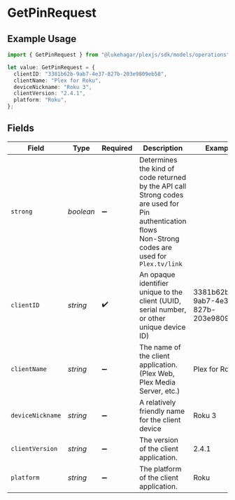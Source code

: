 # GetPinRequest

## Example Usage

```typescript
import { GetPinRequest } from "@lukehagar/plexjs/sdk/models/operations";

let value: GetPinRequest = {
  clientID: "3381b62b-9ab7-4e37-827b-203e9809eb58",
  clientName: "Plex for Roku",
  deviceNickname: "Roku 3",
  clientVersion: "2.4.1",
  platform: "Roku",
};
```

## Fields

| Field                                                                                                                                                 | Type                                                                                                                                                  | Required                                                                                                                                              | Description                                                                                                                                           | Example                                                                                                                                               |
| ----------------------------------------------------------------------------------------------------------------------------------------------------- | ----------------------------------------------------------------------------------------------------------------------------------------------------- | ----------------------------------------------------------------------------------------------------------------------------------------------------- | ----------------------------------------------------------------------------------------------------------------------------------------------------- | ----------------------------------------------------------------------------------------------------------------------------------------------------- |
| `strong`                                                                                                                                              | *boolean*                                                                                                                                             | :heavy_minus_sign:                                                                                                                                    | Determines the kind of code returned by the API call<br/>Strong codes are used for Pin authentication flows<br/>Non-Strong codes are used for `Plex.tv/link`<br/> |                                                                                                                                                       |
| `clientID`                                                                                                                                            | *string*                                                                                                                                              | :heavy_check_mark:                                                                                                                                    | An opaque identifier unique to the client (UUID, serial number, or other unique device ID)                                                            | 3381b62b-9ab7-4e37-827b-203e9809eb58                                                                                                                  |
| `clientName`                                                                                                                                          | *string*                                                                                                                                              | :heavy_minus_sign:                                                                                                                                    | The name of the client application. (Plex Web, Plex Media Server, etc.)                                                                               | Plex for Roku                                                                                                                                         |
| `deviceNickname`                                                                                                                                      | *string*                                                                                                                                              | :heavy_minus_sign:                                                                                                                                    | A relatively friendly name for the client device                                                                                                      | Roku 3                                                                                                                                                |
| `clientVersion`                                                                                                                                       | *string*                                                                                                                                              | :heavy_minus_sign:                                                                                                                                    | The version of the client application.                                                                                                                | 2.4.1                                                                                                                                                 |
| `platform`                                                                                                                                            | *string*                                                                                                                                              | :heavy_minus_sign:                                                                                                                                    | The platform of the client application.                                                                                                               | Roku                                                                                                                                                  |
